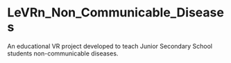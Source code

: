# LeVRn_Non_Communicable_Diseases
An educational VR project developed to teach Junior Secondary School students non-communicable diseases.
